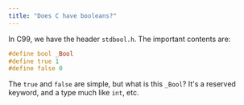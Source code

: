 ```yaml
---
title: "Does C have booleans?"
---
```


In C99, we have the header `stdbool.h`. The important contents are:

```c
#define bool _Bool
#define true 1
#define false 0
```

The `true` and `false` are simple, but what is this `_Bool`? It's a reserved keyword, and a type much like `int`, etc.
